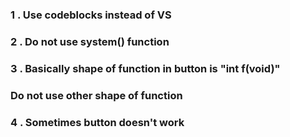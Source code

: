 ### 1 . Use codeblocks instead of VS
### 2 . Do not use system() function
### 3 . Basically shape of function in button is "int f(void)"
### Do not use other shape of function
### 4 . Sometimes button doesn't work  
<!--
**suhodnkla/suhodnkla** is a ✨ _special_ ✨ repository because its `README.md` (this file) appears on your GitHub profile.

Here are some ideas to get you started:

- 🔭 I’m currently working on ...
- 🌱 I’m currently learning ...
- 👯 I’m looking to collaborate on ...
- 🤔 I’m looking for help with ...
- 💬 Ask me about ...
- 📫 How to reach me: ...
- 😄 Pronouns: ...
- ⚡ Fun fact: ...
-->
